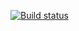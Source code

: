 [![Build status](https://ci.appveyor.com/api/projects/status/lx4kc3sc7548ej6g/branch/main?svg=true)](https://ci.appveyor.com/project/Nastusha00188/carddeliveryselenide/branch/main)
